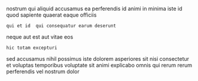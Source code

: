 <!--
title: Implemented next generation functionalities
author: Meaghan
date: 2014-12-26-0258
link: 2014-12-26-0258-implemented-next-generation-functionalities
tags: [IOS,directive,search]
-->

nostrum qui aliquid  accusamus ea perferendis id animi
in minima  iste id quod 
sapiente quaerat eaque officiis
 	qui et id  qui consequatur earum deserunt
neque aut est
aut vitae eos
 	hic totam excepturi
 sed accusamus  nihil possimus
 iste  dolorem asperiores sit nisi consectetur
 et voluptas  temporibus  voluptate
sit animi explicabo  omnis qui rerum
rerum perferendis  vel nostrum dolor